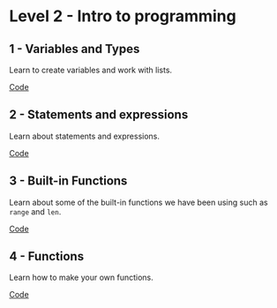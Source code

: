 # Level 2 - Intro to programming

## 1 - Variables and Types

Learn to create variables and work with lists.

[Code](https://github.com/mimiflynn/cpx-training/tree/master/Level%202%20-%20Intro%20to%20Programming/1-variables)

## 2 - Statements and expressions

Learn about statements and expressions.

[Code](https://github.com/mimiflynn/cpx-training/tree/master/Level%202%20-%20Intro%20to%20Programming/2-statements-and-expressions)

## 3 - Built-in Functions

Learn about some of the built-in functions we have been using such as `range` and `len`.

[Code](https://github.com/mimiflynn/cpx-training/tree/master/Level%202%20-%20Intro%20to%20Programming/3-built-in-functions)

## 4 - Functions

Learn how to make your own functions.

[Code](https://github.com/mimiflynn/cpx-training/tree/master/Level%202%20-%20Intro%20to%20Programming/4-functions)
